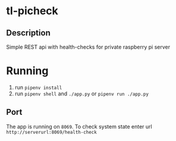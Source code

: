 # tl-picheck

## Description

Simple REST api with health-checks for private raspberry pi server

# Running

1. run `pipenv install`
2. run `pipenv shell` and `./app.py` or `pipenv run ./app.py`


## Port

The app is running on `8069`. To check system state enter url `http://serverurl:8069/health-check`
